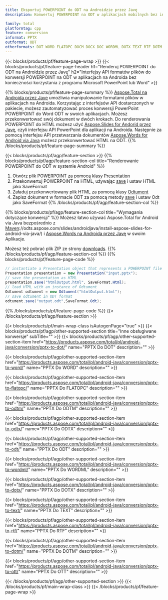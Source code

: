 ```yaml
---
title: Eksportuj POWERPOINT do ODT na Androidzie przez Javę
description: Konwertuj POWERPOINT na ODT w aplikacjach mobilnych bez instalowania żadnego oprogramowania

family: total
platformtag: cpp
feature: conversion
informat: PPTX
outformat: ODT
otherformats: DOT WORD FLATOPC DOCM DOCX DOC WORDML DOTX TEXT RTF DOTM OTT
---
```

{{< blocks/products/pf/feature-page-wrap >}}
{{< blocks/products/pf/feature-page-header h1="Renderuj POWERPOINT do ODT na Androidzie przez Javę" h2="Interfejsy API formatów plików do konwersji POWERPOINT na ODT w aplikacjach na Androida bez konieczności korzystania z programu Microsoft PowerPoint lub Word" >}}

{{% blocks/products/pf/feature-page-summary %}}
[Aspose.Total na Androida przez Javę](https://products.aspose.com/total/android-java/) umożliwia manipulowanie formatami plików w aplikacjach na Androida. Korzystając z interfejsów API dostarczonych w pakiecie, możesz zautomatyzować proces konwersji PowerPoint POWERPOINT do Word ODT w swoich aplikacjach.
Możesz przekonwertować swój dokument w dwóch krokach. Do renderowania POWERPOINT do HTML możesz użyć [Aspose.Slides for Andorid przez Javę](https://products.aspose.com/slides/android-java/), czyli interfejsu API PowerPoint dla aplikacji na Androida. Następnie za pomocą interfejsu API przetwarzania dokumentów [Aspose.Words for Android via Java](https://products.aspose.com/words/android-java/) możesz przekonwertować HTML na ODT. 
{{% /blocks/products/pf/feature-page-summary  %}}

{{< blocks/products/pf/agp/feature-section >}}
{{% blocks/products/pf/agp/feature-section-col title="Renderowanie POWERPOINT do ODT w systemie Android" %}}
1. Otwórz plik POWERPOINT za pomocą klasy [Presentation](https://reference.aspose.com/slides/java/com.aspose.slides/Presentation)
2. Przekonwertuj POWERPOINT na HTML, używając [save](https://reference.aspose.com/slides/java/com.aspose.slides/Presentation#save-java.lang.String-int-com.aspose.slides.ISaveOptions-) i ustaw HTML jako SaveFormat
3. Załaduj przekonwertowany plik HTML za pomocą klasy [Odtument](https://reference.aspose.com/words/java/com.aspose.words/Odtument)
4. Zapisz dokument w formacie ODT za pomocą metody [save](https://reference.aspose.com/words/java/com.aspose.words/Odtument#save(java.lang.String,int)) i ustaw Odt jako SaveFormat
{{% /blocks/products/pf/agp/feature-section-col %}}

{{% blocks/products/pf/agp/feature-section-col title="Wymagania dotyczące konwersji" %}}
Możesz łatwo używać Aspose.Total for Android via Java bezpośrednio z [Maven](https://releases.aspose.com/total/java/)://odts.aspose.com/slides/androidjava/install-aspose-slides-for-android-via-java/) i [Aspose.Words na Androida przez Javę](https://odts.aspose.com/words/java/install-aspose-words-for-android-via-java/#install-asposewords-for-android-via-java-from-maven-repository) w swoim Aplikacje.

Możesz też pobrać plik ZIP ze strony [downloads](https://releases.aspose.com/total/androidjava).
{{% /blocks/products/pf/agp/feature-section-col %}}
{{% blocks/products/pf/feature-page-code %}}
```cs
// instantiate a Presentation object that represents a POWERPOINT file
Presentation presentation = new Presentation("input.pptx");
// save the presentation as HTML
presentation.save("htmlOutput.html", SaveFormat.Html);
// load HTML with an instance of Odtument
Odtument odtument = new Odtument("htmlOutput.html");
// save odtument in ODT format
odtument.save("output.odt",SaveFormat.Odt);   
```

{{% /blocks/products/pf/feature-page-code %}}
{{< /blocks/products/pf/agp/feature-section >}}

{{< blocks/products/pf/main-wrap-class isAutogenPage="true" >}}
{{< blocks/products/pf/agp/other-supported-section title="Inne obsługiwane konwersje" subTitle="" >}}
{{< blocks/products/pf/agp/other-supported-section-item href="https://products.aspose.com/total/pl/android-java/conversion/pptx-to-dot/" name="PPTX Do DOT" description="" >}}

{{< blocks/products/pf/agp/other-supported-section-item href="https://products.aspose.com/total/pl/android-java/conversion/pptx-to-word/" name="PPTX Do WORD" description="" >}}

{{< blocks/products/pf/agp/other-supported-section-item href="https://products.aspose.com/total/pl/android-java/conversion/pptx-to-flatopc/" name="PPTX Do FLATOPC" description="" >}}

{{< blocks/products/pf/agp/other-supported-section-item href="https://products.aspose.com/total/pl/android-java/conversion/pptx-to-odtm/" name="PPTX Do ODTM" description="" >}}

{{< blocks/products/pf/agp/other-supported-section-item href="https://products.aspose.com/total/pl/android-java/conversion/pptx-to-odtx/" name="PPTX Do ODTX" description="" >}}

{{< blocks/products/pf/agp/other-supported-section-item href="https://products.aspose.com/total/pl/android-java/conversion/pptx-to-odt/" name="PPTX Do ODT" description="" >}}

{{< blocks/products/pf/agp/other-supported-section-item href="https://products.aspose.com/total/pl/android-java/conversion/pptx-to-wordml/" name="PPTX Do WORDML" description="" >}}

{{< blocks/products/pf/agp/other-supported-section-item href="https://products.aspose.com/total/pl/android-java/conversion/pptx-to-dotx/" name="PPTX Do DOTX" description="" >}}

{{< blocks/products/pf/agp/other-supported-section-item href="https://products.aspose.com/total/pl/android-java/conversion/pptx-to-text/" name="PPTX Do TEXT" description="" >}}

{{< blocks/products/pf/agp/other-supported-section-item href="https://products.aspose.com/total/pl/android-java/conversion/pptx-to-rtf/" name="PPTX Do RTF" description="" >}}

{{< blocks/products/pf/agp/other-supported-section-item href="https://products.aspose.com/total/pl/android-java/conversion/pptx-to-dotm/" name="PPTX Do DOTM" description="" >}}

{{< blocks/products/pf/agp/other-supported-section-item href="https://products.aspose.com/total/pl/android-java/conversion/pptx-to-ott/" name="PPTX Do OTT" description="" >}}


{{< /blocks/products/pf/agp/other-supported-section >}}
{{< /blocks/products/pf/main-wrap-class >}}
{{< /blocks/products/pf/feature-page-wrap >}}